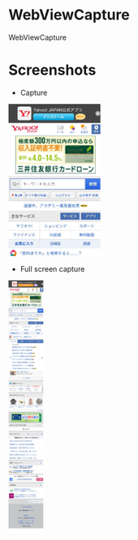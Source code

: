 # WebViewCapture
WebViewCapture

# Screenshots

* Capture

<img src="https://raw.githubusercontent.com/k-yamada/WebViewCapture/master/screenshots/capture.jpg" height="300px"/>

* Full screen capture

<img src="https://raw.githubusercontent.com/k-yamada/WebViewCapture/master/screenshots/full_screen_capture.jpg" height="500px"/>
